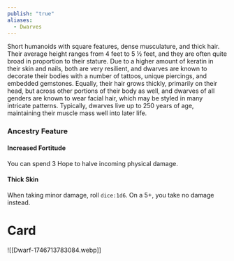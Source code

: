 ```yaml
---
publish: "true"
aliases:
  - Dwarves
---
```


Short humanoids with square features, dense musculature, and thick hair. Their average height ranges from 4 feet to 5 ½ feet, and they are often quite broad in proportion to their stature. Due to a higher amount of keratin in their skin and nails, both are very resilient, and dwarves are known to decorate their bodies with a number of tattoos, unique piercings, and embedded gemstones. Equally, their hair grows thickly, primarily on their head, but across other portions of their body as well, and dwarves of all genders are known to wear facial hair, which may be styled in many intricate patterns. Typically, dwarves live up to 250 years of age, maintaining their muscle mass well into later life.
### Ancestry Feature
#### Increased Fortitude
You can spend 3 Hope to halve incoming physical damage.
#### Thick Skin
When taking minor damage, roll `dice:1d6`. On a 5+, you take no damage instead.
# Card
![[Dwarf-1746713783084.webp]]